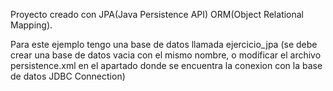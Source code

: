 Proyecto creado con JPA(Java Persistence API) ORM(Object Relational Mapping).

Para este ejemplo tengo una base de datos llamada ejercicio_jpa 
(se debe crear una base de datos vacia con el mismo nombre, o modificar el archivo 
persistence.xml en el apartado donde se encuentra la conexion con la base de datos 
JDBC Connection)
